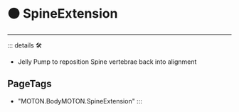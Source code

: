 # 🟠 <motor>SpineExtension</motor>

---

<!-- =================================================== -->
<!-- =================================================== -->
<!-- =================================================== -->
<!-- =================================================== -->
<!-- =================================================== -->
::: details 🛠

- Jelly Pump to reposition Spine vertebrae back into alignment

<h2>PageTags</h2>

- "MOTON.BodyMOTON.SpineExtension"
:::
